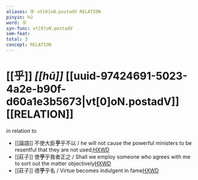 ```yaml
---
aliases: 乎 vt[0]oN.postadV RELATION
pinyin: hū
word: 乎
syn-func: vt[0]oN.postadV
sem-feat: 
total: 3
concept: RELATION 
---
```

# [[乎]] *[[hū]]*  [[uuid-97424691-5023-4a2e-b90f-d60a1e3b5673|vt[0]oN.postadV]] [[RELATION]]
in relation to
 - [[論語]] 不使大臣**乎**乎不以 / he will not cause the powerful ministers to be resentful that they are not used;[HXWD](https://hxwd.org/textview.html?location=KR1h0004_tls_018-31a.4)
 - [[莊子]] 使**乎**乎我者正之 / Shall we employ someone who agrees with me to sort out the matter objectively[HXWD](https://hxwd.org/textview.html?location=KR5c0126_tls_002-17a.21)
 - [[莊子]] 德**乎**乎名 / Virtue becomes indulgent in fame[HXWD](https://hxwd.org/textview.html?location=KR5c0126_tls_004-2a.17)
